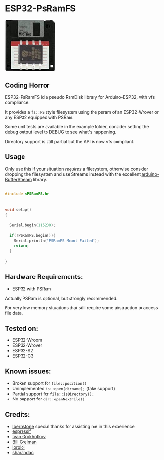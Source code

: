# ESP32-PsRamFS


![](extras/logo.jpeg)


Coding Horror
-------------

ESP32-PsRamFS id a pseudo RamDisk library for Arduino-ESP32, with vfs compliance.

It provides a `fs::FS` style filesystem using the psram of an ESP32-Wrover or any ESP32 equipped with PSRam.

Some unit tests are available in the example folder, consider setting the debug output level
to DEBUG to see what's happening.

Directory support is still partial but the API is now vfs compliant.

Usage
-----

Only use this if your situation *requires* a filesystem, otherwise consider dropping the
filesystem and use Streams instead with the excellent [arduino-BufferStream](https://github.com/IndustrialShields/arduino-BufferStream) library.


```C

#include <PSRamFS.h>


void setup()
{

  Serial.begin(115200);

  if(!PSRamFS.begin()){
    Serial.println("PSRamFS Mount Failed");
    return;
  }

}


```


Hardware Requirements:
---------------------

- ESP32 with PSRam

Actually PSRam is optional, but strongly recommended.

For very low memory situations that still require some abstraction to access file data,



Tested on:
----------

- ESP32-Wroom
- ESP32-Wrover
- ESP32-S2
- ESP32-C3


Known issues:
------------

- Broken support for `file::position()`
- Unimplemented `fs::open(dirname);` (fake support)
- Partial support for `file::isDirectory();`
- No support for `dir::openNextFile()`



Credits:
--------

- [lbernstone](https://github.com/lbernstone) special thanks for assisting me in this experience
- [espressif](https://github.com/espressif)
- [Ivan Grokhotkov](https://github.com/igrr)
- [Bill Greiman](https://github.com/greiman/RamDisk)
- [lorolol](https://github.com/lorol)
- [sharandac](https://github.com/sharandac)



